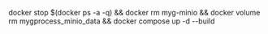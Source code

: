 docker stop $(docker ps -a -q) && docker rm myg-minio && docker volume rm mygprocess_minio_data && docker compose up -d --build